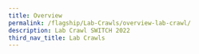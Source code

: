 ```yaml
---
title: Overview
permalink: /flagship/Lab-Crawls/overview-lab-crawl/
description: Lab Crawl SWITCH 2022
third_nav_title: Lab Crawls
---
```

